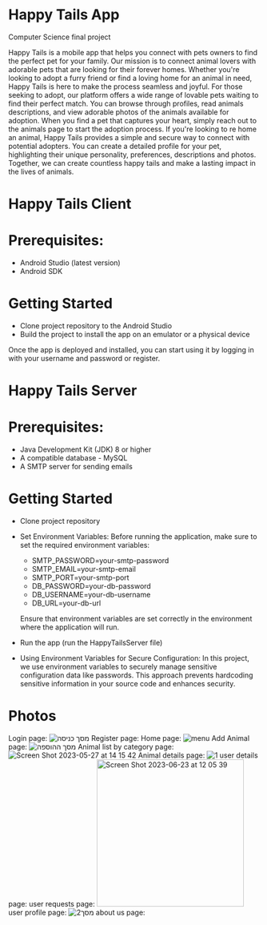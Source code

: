 # Happy Tails App
Computer Science final project

Happy Tails is a mobile app that helps you connect with pets owners to find the perfect pet for your family. Our mission is to connect animal lovers with adorable pets that are looking for their forever homes. Whether you're looking to adopt a furry friend or find a loving home for an animal in need, Happy Tails is here to make the process seamless and joyful. For those seeking to adopt, our platform offers a wide range of lovable pets waiting to find their perfect match. You can browse through profiles, read animals descriptions, and view adorable photos of the animals available for adoption. When you find a pet that captures your heart, simply reach out to the animals page to start the adoption process. If you're looking to re home an animal, Happy Tails provides a simple and secure way to connect with potential adopters. You can create a detailed profile for your pet, highlighting their unique personality, preferences, descriptions and photos.
Together, we can create countless happy tails and make a lasting impact in the lives of animals.

# Happy Tails Client

# Prerequisites: 
- Android Studio (latest version)
- Android SDK

# Getting Started
- Clone project repository to the Android Studio
- Build the project to install the app on an emulator or a physical device
  
Once the app is deployed and installed, you can start using it by logging in with your username and password or register.

# Happy Tails Server

# Prerequisites:
- Java Development Kit (JDK) 8 or higher
- A compatible database - MySQL
- A SMTP server for sending emails

# Getting Started
- Clone project repository 
- Set Environment Variables: Before running the application, make sure to set the required environment variables:
   - SMTP_PASSWORD=your-smtp-password
   - SMTP_EMAIL=your-smtp-email
   - SMTP_PORT=your-smtp-port
   - DB_PASSWORD=your-db-password
   - DB_USERNAME=your-db-username
   - DB_URL=your-db-url

  Ensure that environment variables are set correctly in the environment where the application will run.
- Run the app (run the HappyTailsServer file)

- Using Environment Variables for Secure Configuration: 
In this project, we use environment variables to securely manage sensitive configuration data like passwords.
This approach prevents hardcoding sensitive information in your source code and enhances security.

# Photos
Login page: ![מסך כניסה](https://github.com/nataly-projects/HappyTailsApp/assets/57751387/c8c3c7ff-956a-499c-8aba-5248f75e0fc3)
Register page: 
Home page: ![menu](https://github.com/nataly-projects/HappyTailsApp/assets/57751387/e18a5439-ac52-40af-adbc-40ac1497fc1a)
Add Animal page: ![מסך ההוספה](https://github.com/nataly-projects/HappyTailsApp/assets/57751387/5af283be-9a62-4c51-b087-a1a13f5077bb)
Animal list by category page: ![Screen Shot 2023-05-27 at 14 15 42](https://github.com/nataly-projects/HappyTailsApp/assets/57751387/4909a7e2-249e-4b22-8985-eba8cae3f366)
Animal details page: ![1](https://github.com/nataly-projects/HappyTailsApp/assets/57751387/6df9c5d1-aa4a-4c5e-aae3-da0d5950fc17)
user details page:
user requests page: <img width="294" alt="Screen Shot 2023-06-23 at 12 05 39" src="https://github.com/nataly-projects/HappyTailsApp/assets/57751387/fae1c49e-9827-4521-9ef4-91179dff6fd6">
user profile page: ![מסך2](https://github.com/nataly-projects/HappyTailsApp/assets/57751387/f355b902-881d-4f5a-a7bb-bc82dc1e5ac2)
about us page:

